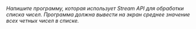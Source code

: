 *Напишите программу, которая использует Stream API для обработки списка чисел. Программа должна вывести на экран среднее значение всех четных чисел в списке.*
